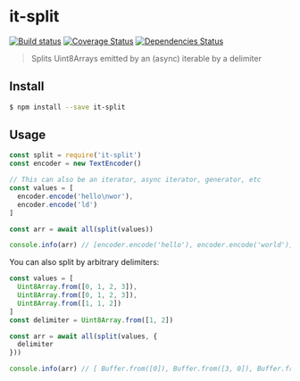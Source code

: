 # it-split

[![Build status](https://travis-ci.org/achingbrain/it.svg?branch=master)](https://travis-ci.org/achingbrain/it?branch=master) [![Coverage Status](https://coveralls.io/repos/github/achingbrain/it/badge.svg?branch=master)](https://coveralls.io/github/achingbrain/it?branch=master) [![Dependencies Status](https://david-dm.org/achingbrain/it/status.svg?path=packages/it-split)](https://david-dm.org/achingbrain/it?path=packages/it-split)

> Splits Uint8Arrays emitted by an (async) iterable by a delimiter

## Install

```sh
$ npm install --save it-split
```

## Usage

```javascript
const split = require('it-split')
const encoder = new TextEncoder()

// This can also be an iterator, async iterator, generator, etc
const values = [
  encoder.encode('hello\nwor'),
  encoder.encode('ld')
]

const arr = await all(split(values))

console.info(arr) // [encoder.encode('hello'), encoder.encode('world')]
```

You can also split by arbitrary delimiters:

```javascript
const values = [
  Uint8Array.from([0, 1, 2, 3]),
  Uint8Array.from([0, 1, 2, 3]),
  Uint8Array.from([1, 1, 2])
]
const delimiter = Uint8Array.from([1, 2])

const arr = await all(split(values, {
  delimiter
}))

console.info(arr) // [ Buffer.from([0]), Buffer.from([3, 0]), Buffer.from([3, 1]) ]
```

